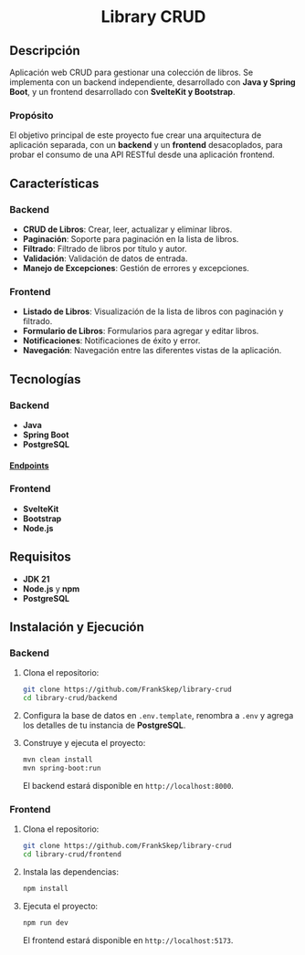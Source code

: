 # <div align="center">Library CRUD</div>

## Descripción

Aplicación web CRUD para gestionar una colección de libros. Se implementa con un backend independiente, desarrollado con **Java y Spring Boot**, y un frontend desarrollado con **SvelteKit y Bootstrap**.

### Propósito

El objetivo principal de este proyecto fue crear una arquitectura de aplicación separada, con un **backend** y un **frontend** desacoplados, para probar el consumo de una API RESTful desde una aplicación frontend.

## Características

### Backend

- **CRUD de Libros**: Crear, leer, actualizar y eliminar libros.
- **Paginación**: Soporte para paginación en la lista de libros.
- **Filtrado**: Filtrado de libros por título y autor.
- **Validación**: Validación de datos de entrada.
- **Manejo de Excepciones**: Gestión de errores y excepciones.

### Frontend

- **Listado de Libros**: Visualización de la lista de libros con paginación y filtrado.
- **Formulario de Libros**: Formularios para agregar y editar libros.
- **Notificaciones**: Notificaciones de éxito y error.
- **Navegación**: Navegación entre las diferentes vistas de la aplicación.

## Tecnologías

### Backend

- **Java**
- **Spring Boot**
- **PostgreSQL**

#### [Endpoints](backend/README.md)

### Frontend

- **SvelteKit**
- **Bootstrap**
- **Node.js**

## Requisitos

- **JDK 21**
- **Node.js** y **npm**
- **PostgreSQL**

## Instalación y Ejecución

### Backend

1. Clona el repositorio:

   ```sh
   git clone https://github.com/FrankSkep/library-crud
   cd library-crud/backend
   ```

2. Configura la base de datos en `.env.template`, renombra a `.env` y agrega los detalles de tu instancia de **PostgreSQL**.

3. Construye y ejecuta el proyecto:

   ```sh
   mvn clean install
   mvn spring-boot:run
   ```

   El backend estará disponible en `http://localhost:8000`.

### Frontend

1. Clona el repositorio:

   ```sh
   git clone https://github.com/FrankSkep/library-crud
   cd library-crud/frontend
   ```

2. Instala las dependencias:

   ```sh
   npm install
   ```

3. Ejecuta el proyecto:

   ```sh
   npm run dev
   ```

   El frontend estará disponible en `http://localhost:5173`.